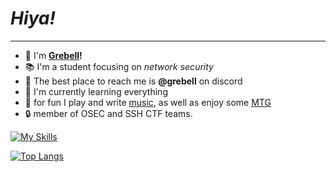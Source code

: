 # ***Hiya!***

---

- :rabbit: I'm **[Grebell](https://grebell.github.io/ "Grebell Gitpage")!**
- :books: I'm a student focusing on *network security*
- :iphone: The best place to reach me is **@grebell** on discord
- :bug: I'm currently learning everything
- :musical_note: for fun I play and write [music](https://www.youtube.com/channel/UCNJB-b-Fcd4mm_PK7cb6_QQ "Grebell Youtube"), as well as enjoy some [MTG](https://www.moxfield.com/users/Grebell "Grebell Moxfield")
- :lock: member of OSEC and SSH CTF teams.
  
[![My Skills](https://skillicons.dev/icons?i=java,c,cs,cpp,py,bash,powershell,html,css,md&theme=dark)](https://skillicons.dev)

[![Top Langs](https://github-readme-stats.vercel.app/api/top-langs/?username=grebell&layout=compact)](https://github.com/anuraghazra/github-readme-stats)
